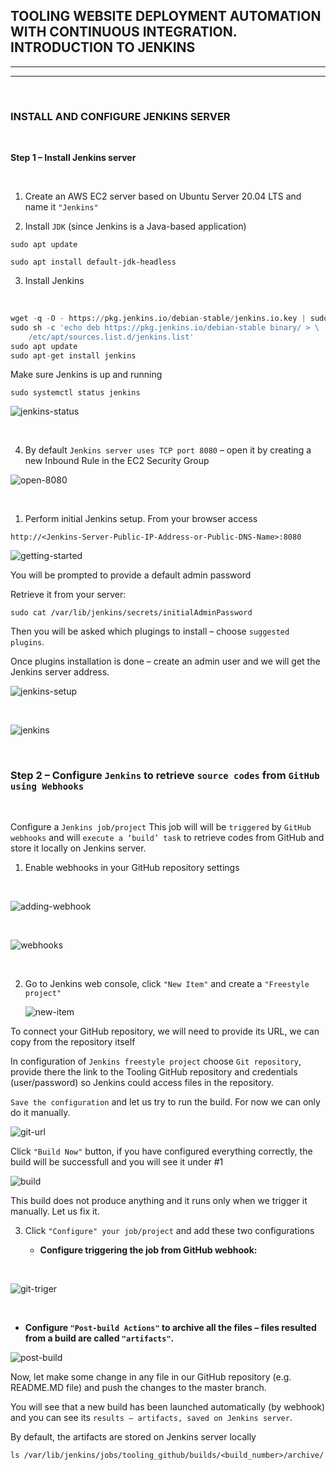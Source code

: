 ## **TOOLING WEBSITE DEPLOYMENT AUTOMATION WITH CONTINUOUS INTEGRATION. INTRODUCTION TO JENKINS**
---
---
</br>

### **INSTALL AND CONFIGURE JENKINS SERVER**

</br>

**Step 1 – Install Jenkins server**

</br>

1. Create an AWS EC2 server based on Ubuntu Server 20.04 LTS and name it `"Jenkins"`

2. Install `JDK` (since Jenkins is a Java-based application)

`sudo apt update`

`sudo apt install default-jdk-headless`

3. Install Jenkins

</br>

```py
wget -q -O - https://pkg.jenkins.io/debian-stable/jenkins.io.key | sudo apt-key add -
sudo sh -c 'echo deb https://pkg.jenkins.io/debian-stable binary/ > \
    /etc/apt/sources.list.d/jenkins.list'
sudo apt update
sudo apt-get install jenkins
```
Make sure Jenkins is up and running

`sudo systemctl status jenkins`

![jenkins-status](./images-project9/jenkins-status.PNG)

</br>

4. By default `Jenkins server uses TCP port 8080` – open it by creating a new Inbound Rule in the EC2 Security Group
   
![open-8080](./images-project9/open-8080.PNG)
   
</br>

1. Perform initial Jenkins setup.
From your browser access 

`http://<Jenkins-Server-Public-IP-Address-or-Public-DNS-Name>:8080`

![getting-started](./images-project9/geting-started.PNG)

You will be prompted to provide a default admin password

Retrieve it from your server:

`sudo cat /var/lib/jenkins/secrets/initialAdminPassword`

Then you will be asked which plugings to install – choose `suggested plugins`.

Once plugins installation is done – create an admin user and we will get the Jenkins server address.

![jenkins-setup](./images-project9/jenkins-setup.PNG)

</br>

![jenkins](./images-project9/jenkins.PNG)

</br>

### **Step 2 – Configure `Jenkins` to retrieve `source codes` from `GitHub using Webhooks`**

</br>

Configure a  `Jenkins job/project`  This job will will be `triggered` by `GitHub webhooks` and will `execute a ‘build’ task` to retrieve codes from GitHub and store it locally on Jenkins server.

1. Enable webhooks in your GitHub repository settings

</br>

![adding-webhook](./images-project9/adding-webhooks.PNG)

</br>

![webhooks](./images-project9/webhooks.PNG)

</br>

2. Go to Jenkins web console, click `"New Item"` and create a `"Freestyle project"`
   
   ![new-item](./images-project9/new-item.PNG)

To connect your GitHub repository, we will need to provide its URL, we can copy from the repository itself

In configuration of `Jenkins freestyle project` choose `Git repository`, provide there the link to the Tooling GitHub repository and credentials (user/password) so Jenkins could access files in the repository.

`Save the configuration` and let us try to run the build. For now we can only do it manually.

![git-url](./images-project9/git-url.PNG)

Click `"Build Now"` button, if you have configured everything correctly, the build will be successfull and you will see it under #1

![build](./images-project9/build.PNG)

This build does not produce anything and it runs only when we trigger it manually. Let us fix it.

3. Click `"Configure" your job/project` and add these two configurations

   - **Configure triggering the job from GitHub webhook:**

</br>

![git-triger](./images-project9/git-triger.PNG)

</br>

   - **Configure `"Post-build Actions"` to archive all the files – files resulted from a build are called `"artifacts"`.**

![post-build](./images-project9/post-build.PNG)

Now, let make some change in any file in our GitHub repository (e.g. README.MD file) and push the changes to the master branch.

You will see that a new build has been launched automatically (by webhook) and you can see its `results – artifacts, saved on Jenkins server`.

By default, the artifacts are stored on Jenkins server locally

`ls /var/lib/jenkins/jobs/tooling_github/builds/<build_number>/archive/`
